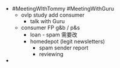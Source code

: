 - #MeetingWIthTommy #MeetingWithGuru
	- ovlp study add consumer
		- talk with Guru
	- consumer FP  g&b / p&s
		- loan - spam 需要改
		- homedepot (legit newsletters)
			- spam sender report
			- reviewing
-